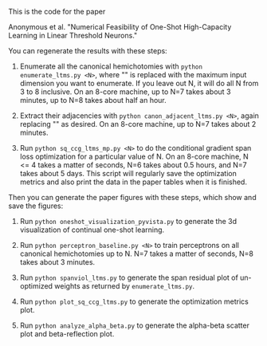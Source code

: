 This is the code for the paper

Anonymous et al. "Numerical Feasibility of One-Shot High-Capacity Learning in Linear Threshold Neurons."

You can regenerate the results with these steps:

1. Enumerate all the canonical hemichotomies with `python enumerate_ltms.py <N>`, where "<N>" is replaced with the maximum input dimension you want to enumerate.  If you leave out N, it will do all N from 3 to 8 inclusive.  On an 8-core machine, up to N=7 takes about 3 minutes, up to N=8 takes about half an hour.

1. Extract their adjacencies with `python canon_adjacent_ltms.py <N>`, again replacing "<N>" as desired.  On an 8-core machine, up to N=7 takes about 2 minutes.

1. Run `python sq_ccg_ltms_mp.py <N>` to do the conditional gradient span loss optimization for a particular value of N.  On an 8-core machine, N <= 4 takes a matter of seconds, N=6 takes about 0.5 hours, and N=7 takes about 5 days.  This script will regularly save the optimization metrics and also print the data in the paper tables when it is finished.

Then you can generate the paper figures with these steps, which show and save the figures:

1. Run `python oneshot_visualization_pyvista.py` to generate the 3d visualization of continual one-shot learning.

1. Run `python perceptron_baseline.py <N>` to train perceptrons on all canonical hemichotomies up to N.  N=7 takes a matter of seconds, N=8 takes about 3 minutes.

1. Run `python spanviol_ltms.py` to generate the span residual plot of un-optimized weights as returned by `enumerate_ltms.py`.

1. Run `python plot_sq_ccg_ltms.py` to generate the optimization metrics plot.

1. Run `python analyze_alpha_beta.py` to generate the alpha-beta scatter plot and beta-reflection plot.


